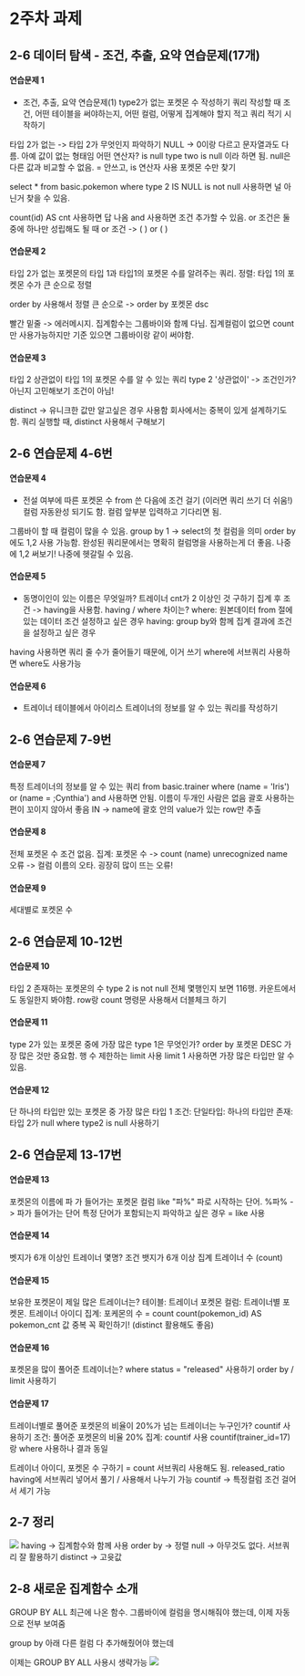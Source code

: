 # 2주차 과제

## 2-6 데이터 탐색 - 조건,  추출, 요약 연습문제(17개)

#### 연습문제 1
- 조건, 추출, 요약 연습문제(1)
type2가 없는 포켓몬 수 작성하기
쿼리 작성할 때 조건, 어떤 테이블을 써야하는지, 어떤 컬럼, 어떻게 집계해야 할지 적고 쿼리 적기 시작하기

타입 2가 없는 -> 타입 2가 무엇인지 파악하기
NULL -> 0이랑 다르고 문자열과도 다름. 아예 값이 없는 형태임
어떤 연산자? is null 
type two is null 이라 하면 됨.
null은 다른 값과 비교할 수 없음. = 안쓰고, is 연산자 사용
포켓몬 수만 찾기

select
*
from basic.pokemon
where
type 2 IS NULL
 is not null 사용하면 널 아닌거 찾을 수 있음.

 count(id) AS cnt 사용하면 답 나옴
 and 사용하면 조건 추가할 수 있음.
 or 조건은 둘중에 하나만 성립해도 될 때
 or 조건 -> ( ) or (  )

#### 연습문제 2
타입 2가 없는 포켓몬의 타입 1과 타입1의 포켓몬 수를 알려주는 쿼리. 정렬: 타입 1의 포켓몬 수가 큰 순으로 정렬

order by 사용해서 정렬
큰 순으로 -> order by 포켓몬 dsc

빨간 밑줄 -> 에러메시지. 
집계함수는 그룹바이와 함께 다님.
집계컬럼이 없으면 count만 사용가능하지만 기준 있으면 그룹바이랑 같이 써야함.

#### 연습문제 3
타입 2 상관없이 타입 1의 포켓몬 수를 알 수 있는 쿼리
type 2 '상관없이' -> 조건인가? 아닌지 고민해보기
조건이 아님!

distinct -> 유니크한 값만 알고싶은 경우 사용함
회사에서는 중복이 있게 설계하기도 함. 
쿼리 실행할 때, distinct 사용해서 구해보기

## 2-6 연습문제 4-6번

#### 연습문제 4
- 전설 여부에 따른 포켓몬 수
from 쓴 다음에 조건 걸기 (이러면 쿼리 쓰기 더 쉬움!)
컬럼 자동완성 되기도 함. 컬럼 앞부분 입력하고 기다리면 됨.

그룹바이 할 때 컬럼이 많을 수 있음.
group by 1  -> select의 첫 컬럼을 의미
order by에도 1,2 사용 가능함.
완성된 쿼리문에서는 명확히 컬럼명을 사용하는게 더 좋음.
나중에 1,2 써보기! 나중에 헷갈릴 수 있음.

#### 연습문제 5
- 동명이인이 있는 이름은 무엇일까?
트레이너 cnt가 2 이상인 것 구하기
집계 후 조건 -> having을 사용함.
having / where 차이는?
where: 원본데이터 from 절에 있는 데이터 조건 설정하고 싶은 경우
having: group by와 함께 집계 결과에 조건을 설정하고 싶은 경우

having 사용하면 쿼리 줄 수가 줄어들기 때문에, 이거 쓰기
where에 서브쿼리 사용하면 where도 사용가능

#### 연습문제 6
- 트레이너 테이블에서 아이리스 트레이너의 정보를 알 수 있는 쿼리를 작성하기

## 2-6 연습문제 7-9번

#### 연습문제 7
특정 트레이너의 정보를 알 수 있는 쿼리
from basic.trainer
where
(name = 'Iris')
or (name = ;Cynthia')
and 사용하면 안됨. 이름이 두개인 사람은 없음
괄호 사용하는 편이 꼬이지 않아서 좋음
IN -> name에 괄호 안의 value가 있는 row만 추출

#### 연습문제 8
전체 포켓몬 수
조건 없음. 집계: 포켓몬 수 -> count (name)
unrecognized name 오류 -> 컬럼 이름의 오타.
굉장히 많이 뜨는 오류!

#### 연습문제 9
세대별로 포켓몬 수

## 2-6 연습문제 10-12번

#### 연습문제 10
타입 2 존재하는 포켓몬의 수
type 2 is not null
전체 몇행인지 보면 116행.
카운트에서도 동일한지 봐야함.
row랑 count 명령문 사용해서 더블체크 하기

#### 연습문제 11
type 2가 있는 포켓몬 중에 가장 많은 type 1은 무엇인가?
order by 포켓몬 DESC
가장 많은 것만 중요함.
행 수 제한하는 limit 사용
limit 1 사용하면 가장 많은 타입만 알 수 있음.

#### 연습문제 12
단 하나의 타입만 있는 포켓몬 중 가장 많은 타입 1
조건: 단일타입: 하나의 타입만 존재: 타입 2가 null
where type2 is null 사용하기

## 2-6 연습문제 13-17번

#### 연습문제 13
포켓몬의 이름에 파 가 들어가는 포켓몬
컬럼 like "파%"
파로 시작하는 단어.
%파% -> 파가 들어가는 단어
특정 단어가 포함되는지 파악하고 싶은 경우 = like 사용

#### 연습문제 14
벳지가 6개 이상인 트레이너 몇명?
조건 뱃지가 6개 이상
집계 트레이너 수 (count)

#### 연습문제 15
보유한 포켓몬이 제일 많은 트레이너는?
테이블: 트레이너 포켓몬
컬럼: 트레이너별 포켓몬. 트레이너 아이디
집계: 포케몬의 수 = count
count(pokemon_id) AS pokemon_cnt
값 중복 꼭 확인하기! (distinct 활용해도 좋음)

#### 연습문제 16
포켓몬을 많이 풀어준 트레이너는?
where status = "released" 사용하기
order by / limit 사용하기

#### 연습문제 17
트레이너별로 풀어준 포켓몬의 비율이 20%가 넘는 트레이너는 누구인가?
countif 사용하기
조건: 풀어준 포켓몬의 비율 20%
집계: countif 사용
countif(trainer_id=17)랑
where 사용하나 결과 동일

트레이너 아이디, 포켓몬 수 구하기 = count
서브쿼리 사용해도 됨.
released_ratio 
having에 서브쿼리 넣어서 풀기
/ 사용해서 나누기 가능
countif -> 특정컬럼 조건 걸어서 세기 가능

## 2-7 정리
![](images/week1_01.png)
having -> 집계함수와 함께 사용
order by -> 정렬
null -> 아무것도 없다.
서브쿼리 잘 활용하기
distinct -> 고윳값

## 2-8 새로운 집계함수 소개
GROUP BY ALL
최근에 나온 함수.
그룹바이에 컬럼을 명시해줘야 했는데, 이제 자동으로 전부 보여줌

group by
아래 다른 컬럼 다 추가해줬어야 했는데

이제는 GROUP BY ALL 사용시 생략가능
![](images/week2_02.png)

